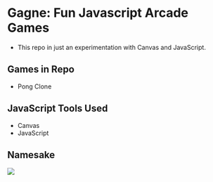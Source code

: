 # Gagne: Fun Javascript Arcade Games
- This repo in just an experimentation with Canvas and JavaScript.

## Games in Repo
- Pong Clone

## JavaScript Tools Used
- Canvas
- JavaScript

## Namesake
![](gagne.gif)
